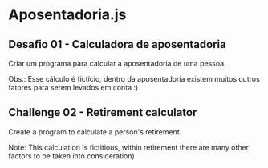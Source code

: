 # Aposentadoria.js

## Desafio 01 - Calculadora de aposentadoria  

Criar um programa para calcular a aposentadoria de uma pessoa.  

Obs.: Esse cálculo é fictício, dentro da aposentadoria existem muitos outros fatores para serem levados em conta :)

## Challenge 02 - Retirement calculator

Create a program to calculate a person's retirement.

Note: This calculation is fictitious, within retirement there are many other factors to be taken into consideration)
